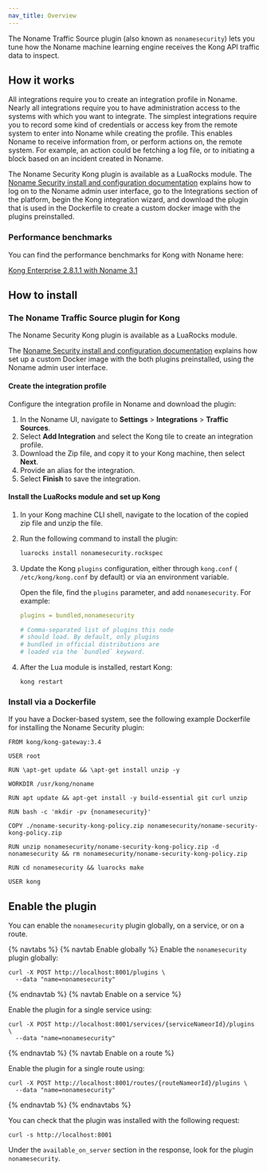 ```yaml
---
nav_title: Overview
---
```


The Noname Traffic Source plugin (also known as `nonamesecurity`) lets you tune
how the Noname machine learning engine receives the Kong API traffic data to inspect.

## How it works

All integrations require you to create an integration profile in Noname. 
Nearly all integrations require you to have administration access to the systems with which you want to integrate. 
The simplest integrations require you to record some kind of credentials or access key from the remote system to enter into Noname while creating the profile. 
This enables Noname to receive information from, or perform actions on, the remote system. 
For example, an action could be fetching a log file, or to initiating a block based on an incident created in Noname.

The Noname Security Kong plugin is available as a LuaRocks module.
The [Noname Security install and configuration documentation](https://docs.nonamesecurity.com/docs/kong-plugin) explains how to log on to the Noname admin user interface, go to the Integrations section of the platform, begin the Kong integration wizard, and download the plugin that is used in the Dockerfile to create a custom docker image with the plugins preinstalled. 

### Performance benchmarks

You can find the performance benchmarks for Kong with Noname here:

[Kong Enterprise 2.8.1.1 with Noname 3.1](https://docs.nonamesecurity.com/v320/docs/kong-performance-results)

## How to install

### The Noname Traffic Source plugin for Kong

The Noname Security Kong plugin is available as a LuaRocks module.

The [Noname Security install and configuration documentation](https://docs.nonamesecurity.com/docs/kong-plugin) explains how set up a custom Docker image with the both plugins preinstalled, using the Noname admin user interface.

#### Create the integration profile

Configure the integration profile in Noname and download the plugin:

1. In the Noname UI, navigate to **Settings** > **Integrations** > **Traffic Sources**. 
2. Select **Add Integration** and select the Kong tile to create an integration profile. 
3. Download the Zip file, and copy it to your Kong machine, then select **Next**. 
4. Provide an alias for the integration.
5. Select **Finish** to save the integration.

#### Install the LuaRocks module and set up Kong

1. In your Kong machine CLI shell, navigate to the location of the copied zip file and unzip the file.
2. Run the following command to install the plugin:

    ```sh
    luarocks install nonamesecurity.rockspec
    ```

3. Update the Kong `plugins` configuration, either through `kong.conf` ( `/etc/kong/kong.conf` by default) or via an environment variable.

    Open the file, find the `plugins` parameter, and add `nonamesecurity`. 
    For example:

    ```yaml
    plugins = bundled,nonamesecurity    

    # Comma-separated list of plugins this node
    # should load. By default, only plugins
    # bundled in official distributions are
    # loaded via the `bundled` keyword.
    ```

4. After the Lua module is installed, restart Kong:

    ```shell
    kong restart
    ```

### Install via a Dockerfile

If you have a Docker-based system, see the following example Dockerfile for 
installing the Noname Security plugin:

```docker
FROM kong/kong-gateway:3.4

USER root

RUN \apt-get update && \apt-get install unzip -y

WORKDIR /usr/kong/noname

RUN apt update && apt-get install -y build-essential git curl unzip

RUN bash -c 'mkdir -pv {nonamesecurity}'

COPY ./noname-security-kong-policy.zip nonamesecurity/noname-security-kong-policy.zip

RUN unzip nonamesecurity/noname-security-kong-policy.zip -d nonamesecurity && rm nonamesecurity/noname-security-kong-policy.zip

RUN cd nonamesecurity && luarocks make

USER kong
```

## Enable the plugin

You can enable the `nonamesecurity` plugin globally, on a service, or on a route.

{% navtabs %}
{% navtab Enable globally %}
Enable the `nonamesecurity` plugin globally: 

```shell
curl -X POST http://localhost:8001/plugins \
  --data "name=nonamesecurity"
```
{% endnavtab %}
{% navtab Enable on a service %}

Enable the plugin for a single service using:
```shell
curl -X POST http://localhost:8001/services/{serviceNameorId}/plugins \ 
  --data "name=nonamesecurity"
```

{% endnavtab %}
{% navtab Enable on a route %}

Enable the plugin for a single route using:
```shell
curl -X POST http://localhost:8001/routes/{routeNameorId}/plugins \
  --data "name=nonamesecurity"
```

{% endnavtab %}
{% endnavtabs %}

You can check that the plugin was installed with the following request:

```shell
curl -s http://localhost:8001
```

Under the `available_on_server` section in the response, look for the plugin `nonamesecurity`.
